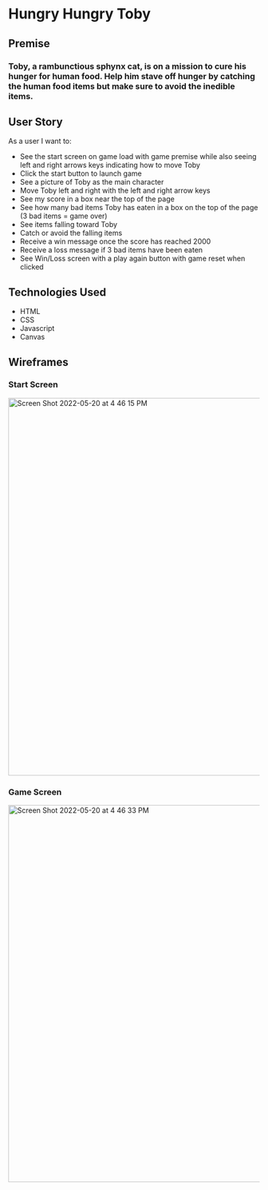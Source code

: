 # Hungry Hungry Toby #
## Premise ##
### Toby, a rambunctious sphynx cat, is on a mission to cure his hunger for human food. Help him stave off hunger by catching the human food items but make sure to avoid the inedible items. ###

## User Story ##
As a user I want to:
* See the start screen on game load with game premise while also seeing left and right arrows keys indicating how to move Toby
* Click the start button to launch game
* See a picture of Toby as the main character
* Move Toby left and right with the left and right arrow keys
* See my score in a box near the top of the page
* See how many bad items Toby has eaten in a box on the top of the page (3 bad items = game over)
* See items falling toward Toby
* Catch or avoid the falling items
* Receive a win message once the score has reached 2000
* Receive a loss message if 3 bad items have been eaten
* See Win/Loss screen with a play again button with game reset when clicked

## Technologies Used ##
* HTML
* CSS
* Javascript
* Canvas

## Wireframes ##
### Start Screen ###
<img width="756" alt="Screen Shot 2022-05-20 at 4 46 15 PM" src="https://user-images.githubusercontent.com/82854620/169608471-b3e710c9-734b-4524-b127-26e3c2e98f4b.png">

### Game Screen ### 
<img width="755" alt="Screen Shot 2022-05-20 at 4 46 33 PM" src="https://user-images.githubusercontent.com/82854620/169608485-872245c7-c369-444f-b8cb-1ead66166282.png">
